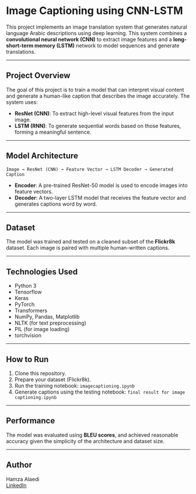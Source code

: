 
#  Image Captioning using CNN-LSTM

This project implements an image translation system that generates natural language Arabic descriptions using deep learning. This system combines a **convolutional neural network (CNN)** to extract image features and a **long-short-term memory (LSTM)** network to model sequences and generate translations.

---

##  Project Overview

The goal of this project is to train a model that can interpret visual content and generate a human-like caption that describes the image accurately. The system uses:

- **ResNet (CNN)**: To extract high-level visual features from the input image.
- **LSTM (RNN)**: To generate sequential words based on those features, forming a meaningful sentence.

---

##  Model Architecture

```
Image → ResNet (CNN) → Feature Vector → LSTM Decoder → Generated Caption
```

- **Encoder**: A pre-trained ResNet-50 model is used to encode images into feature vectors.
- **Decoder**: A two-layer LSTM model that receives the feature vector and generates captions word by word.

---

##  Dataset

The model was trained and tested on a cleaned subset of the **Flickr8k** dataset. Each image is paired with multiple human-written captions.

---

##  Technologies Used

- Python 3
- Tensorflow
- Keras
- PyTorch
- Transformers
- NumPy, Pandas, Matplotlib
- NLTK (for text preprocessing)
- PIL (for image loading)
- torchvision

---

##  How to Run

1. Clone this repository.
2. Prepare your dataset (Flickr8k).
3. Run the training notebook: `imagecaptioning.ipynb`
4. Generate captions using the testing notebook: `final result for image captioning.ipynb`


---

##  Performance

The model was evaluated using **BLEU scores**, and achieved reasonable accuracy given the simplicity of the architecture and dataset size.

---

##  Author

Hamza Alaedi  
[LinkedIn](https://www.linkedin.com/in/hamza-alaedi-395669366)  


